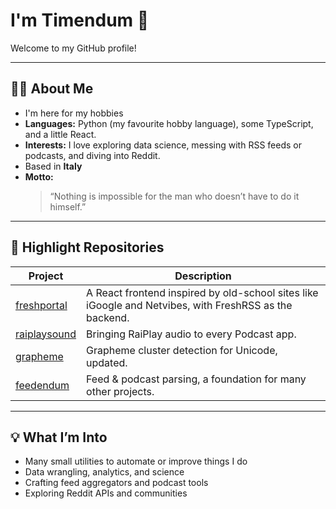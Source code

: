 # I'm Timendum 👋

Welcome to my GitHub profile!

---

## 👨‍💻 About Me

- I'm here for my hobbies
- **Languages:** Python (my favourite hobby language), some TypeScript, and a little React.
- **Interests:** I love exploring data science, messing with RSS feeds or podcasts, and diving into Reddit.
- Based in **Italy**
- **Motto:**  
  > “Nothing is impossible for the man who doesn’t have to do it himself.”

---

## 🚀 Highlight Repositories

| Project | Description |
| ------- | ----------- |
| [freshportal](https://github.com/timendum/freshportal) | A React frontend inspired by old-school sites like iGoogle and Netvibes, with FreshRSS as the backend. |
| [raiplaysound](https://github.com/timendum/raiplaysound) | Bringing RaiPlay audio to every Podcast app. |
| [grapheme](https://github.com/timendum/grapheme) | Grapheme cluster detection for Unicode, updated. |
| [feedendum](https://github.com/timendum/feedendum) | Feed & podcast parsing, a foundation for many other projects. |

---

## 💡 What I’m Into

- Many small utilities to automate or improve things I do
- Data wrangling, analytics, and science
- Crafting feed aggregators and podcast tools
- Exploring Reddit APIs and communities
